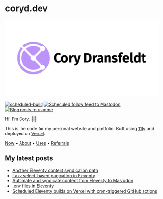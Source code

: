 # coryd.dev

[![Cory Dransfeldt](/src/assets/img/social-card.png)](https://coryd.dev)

[![scheduled-build](https://github.com/cdransf/coryd.dev/actions/workflows/scheduled-build.yaml/badge.svg)](https://github.com/cdransf/coryd.dev/actions/workflows/scheduled-build.yaml) [![Scheduled follow feed to Mastodon](https://github.com/cdransf/coryd.dev/actions/workflows/scheduled-post.yaml/badge.svg)](https://github.com/cdransf/coryd.dev/actions/workflows/scheduled-post.yaml) [![Blog posts to readme](https://github.com/cdransf/coryd.dev/actions/workflows/blog-posts-to-readme.yaml/badge.svg)](https://github.com/cdransf/coryd.dev/actions/workflows/blog-posts-to-readme.yaml)

Hi! I'm Cory. 👋🏻

This is the code for my personal website and portfolio. Built using [11ty](https://www.11ty.dev) and deployed on [Vercel](https://vercel.com).

[Now](https://coryd.dev/now) • [About](https://coryd.dev/about) • [Uses](https://coryd.dev/uses) • [Referrals](https://coryd.dev/referrals)

## My latest posts
<!-- BLOGPOSTS:START -->
- [Another Eleventy content syndication path](https://coryd.dev/posts/2023/another-eleventy-content-syndication-path/)
- [Lazy select-based pagination in Eleventy](https://coryd.dev/posts/2023/lazy-select-based-pagination-eleventy/)
- [Automate and syndicate content from Eleventy to Mastodon](https://coryd.dev/posts/2023/automate-syndicate-content-mastodon-eleventy/)
- [.env files in Eleventy](https://coryd.dev/posts/2023/env-files-eleventy/)
- [Scheduled Eleventy builds on Vercel with cron-triggered GitHub actions](https://coryd.dev/posts/2023/scheduled-eleventy-builds-cron-github-actions/)
<!-- BLOGPOSTS:END -->


